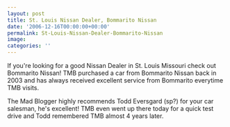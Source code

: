 ```yaml
---
layout: post
title: St. Louis Nissan Dealer, Bommarito Nissan
date: '2006-12-16T00:00:00+00:00'
permalink: St-Louis-Nissan-Dealer-Bommarito-Nissan
image: 
categories: ''
---
```

If you're looking for a good Nissan Dealer in St. Louis Missouri check out Bommarito Nissan! TMB purchased a car from Bommarito Nissan back in 2003 and has always received excellent service from Bommarito everytime TMB visits.

The Mad Blogger highly recommends Todd Eversgard (sp?) for your car salesman, he's excellent! TMB even went up there today for a quick test drive and Todd remembered TMB almost 4 years later.
